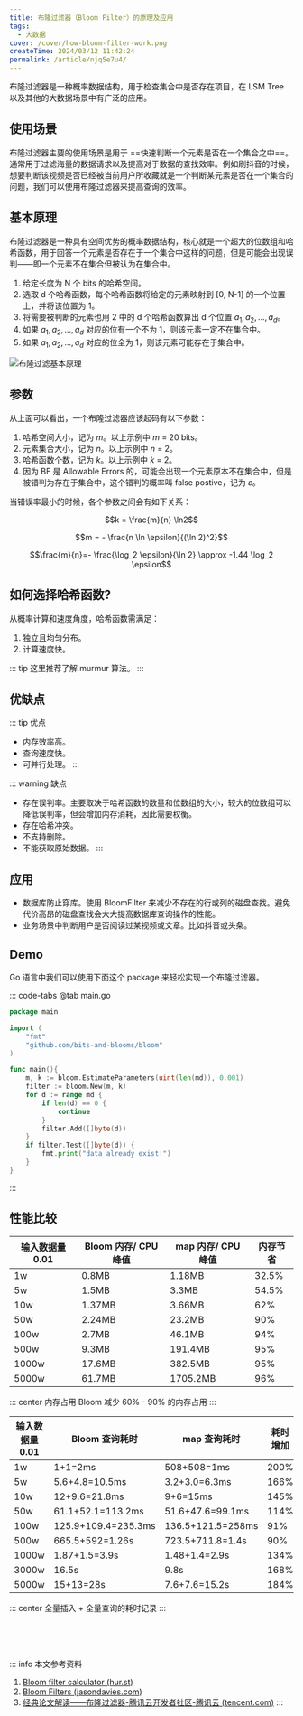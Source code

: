 ```yaml
---
title: 布隆过滤器（Bloom Filter）的原理及应用
tags:
  - 大数据
cover: /cover/how-bloom-filter-work.png
createTime: 2024/03/12 11:42:24
permalink: /article/njq5e7u4/
---
```

布隆过滤器是一种概率数据结构，用于检查集合中是否存在项目，在 LSM Tree 以及其他的大数据场景中有广泛的应用。
<!-- more -->

## 使用场景
布隆过滤器主要的使用场景是用于 ==快速判断一个元素是否在一个集合之中==。通常用于过滤海量的数据请求以及提高对于数据的查找效率。例如刷抖音的时候，想要判断该视频是否已经被当前用户所收藏就是一个判断某元素是否在一个集合的问题，我们可以使用布隆过滤器来提高查询的效率。

## 基本原理
布隆过滤器是一种具有空间优势的概率数据结构，核心就是一个超大的位数组和哈希函数，用于回答一个元素是否存在于一个集合中这样的问题，但是可能会出现误判——即一个元素不在集合但被认为在集合中。
1. 给定长度为 N 个 bits 的哈希空间。
2. 选取 d 个哈希函数，每个哈希函数将给定的元素映射到 [0, N-1] 的一个位置上，并将该位置为 1。
3. 将需要被判断的元素也用 2 中的 d 个哈希函数算出 d 个位置 $a_1, a_2, \dots , a_d$。
4. 如果 $a_1, a_2, \dots , a_d$ 对应的位有一个不为 1，则该元素一定不在集合中。
5. 如果 $a_1, a_2, \dots , a_d$ 对应的位全为 1，则该元素可能存在于集合中。

![布隆过滤基本原理](/illustration/bloom-filter.png)

## 参数
从上面可以看出，一个布隆过滤器应该起码有以下参数：

1. 哈希空间大小，记为 $m$。以上示例中 $m$ = 20 bits。
2. 元素集合大小，记为 $n$。以上示例中 $n$ = 2。
3. 哈希函数个数，记为 $k$。以上示例中 $k$ = 2。
4. 因为 BF 是 Allowable Errors 的，可能会出现一个元素原本不在集合中，但是被错判为存在于集合中，这个错判的概率叫 false postive，记为 $\varepsilon$。

当错误率最小的时候，各个参数之间会有如下关系：

$$k = \frac{m}{n} \ln2$$

$$m = - \frac{n \ln \epsilon}{(\ln 2)^2}$$

$$\frac{m}{n}=- \frac{\log_2 \epsilon}{\ln 2} \approx -1.44 \log_2 \epsilon$$

## 如何选择哈希函数?
从概率计算和速度角度，哈希函数需满足：
1. 独立且均匀分布。
2. 计算速度快。

::: tip 这里推荐了解 murmur 算法。
:::

## 优缺点
::: tip 优点
- 内存效率高。
- 查询速度快。
- 可并行处理。
:::

::: warning 缺点
- 存在误判率。主要取决于哈希函数的数量和位数组的大小，较大的位数组可以降低误判率，但会增加内存消耗，因此需要权衡。
- 存在哈希冲突。
- 不支持删除。
- 不能获取原始数据。
:::

## 应用
- 数据库防止穿库。使用 BloomFilter 来减少不存在的行或列的磁盘查找。避免代价高昂的磁盘查找会大大提高数据库查询操作的性能。
- 业务场景中判断用户是否阅读过某视频或文章。比如抖音或头条。

## Demo
Go 语言中我们可以使用下面这个 package 来轻松实现一个布隆过滤器。
<RepoCard repo="bits-and-blooms/bloom" />

::: code-tabs
@tab main.go
```go
package main

import (
    "fmt"
    "github.com/bits-and-blooms/bloom"
)

func main(){
    m, k := bloom.EstimateParameters(uint(len(md)), 0.001)
    filter := bloom.New(m, k)
    for d := range md {
        if len(d) == 0 {
            continue
        }
        filter.Add([]byte(d))
    }
    if filter.Test([]byte(d)) {
        fmt.print("data already exist!")
    }
}
```
:::

## 性能比较
| 输入数据量 0.01 | Bloom 内存/ CPU 峰值 | map 内存/ CPU 峰值 | 内存节省 |
| --------------- | -------------------- | ------------------ | -------- |
| 1w              | 0.8MB                | 1.18MB             | 32.5%    |
| 5w              | 1.5MB                | 3.3MB              | 54.5%    |
| 10w             | 1.37MB               | 3.66MB             | 62%      |
| 50w             | 2.24MB               | 23.2MB             | 90%      |
| 100w            | 2.7MB                | 46.1MB             | 94%      |
| 500w            | 9.3MB                | 191.4MB            | 95%      |
| 1000w           | 17.6MB               | 382.5MB            | 95%      |
| 5000w           | 61.7MB               | 1705.2MB           | 96%      |
::: center
内存占用 Bloom 减少 60% - 90% 的内存占用
:::

| 输入数据量 0.01 | Bloom 查询耗时      | map 查询耗时      | 耗时增加 |
| --------------- | ------------------- | ----------------- | -------- |
| 1w              | 1+1=2ms             | 508+508=1ms       | 200%     |
| 5w              | 5.6+4.8=10.5ms      | 3.2+3.0=6.3ms     | 166%     |
| 10w             | 12+9.6=21.8ms       | 9+6=15ms          | 145%     |
| 50w             | 61.1+52.1=113.2ms   | 51.6+47.6=99.1ms  | 114%     |
| 100w            | 125.9+109.4=235.3ms | 136.5+121.5=258ms | 91%      |
| 500w            | 665.5+592=1.26s     | 723.5+711.8=1.4s  | 90%      |
| 1000w           | 1.87+1.5=3.9s       | 1.48+1.4=2.9s     | 134%     |
| 3000w           | 16.5s               | 9.8s              | 168%     |
| 5000w           | 15+13=28s           | 7.6+7.6=15.2s     | 184%     |
::: center
全量插入 + 全量查询的耗时记录
:::

<br /><br /><br />

::: info 本文参考资料
1. [Bloom filter calculator (hur.st)](https://hur.st/bloomfilter/?n=0.01k&p=0.1&m=&k=)
2. [Bloom Filters (jasondavies.com)](https://www.jasondavies.com/bloomfilter/)
3. [经典论文解读——布隆过滤器-腾讯云开发者社区-腾讯云 (tencent.com)](https://cloud.tencent.com/developer/article/2255688)
:::
